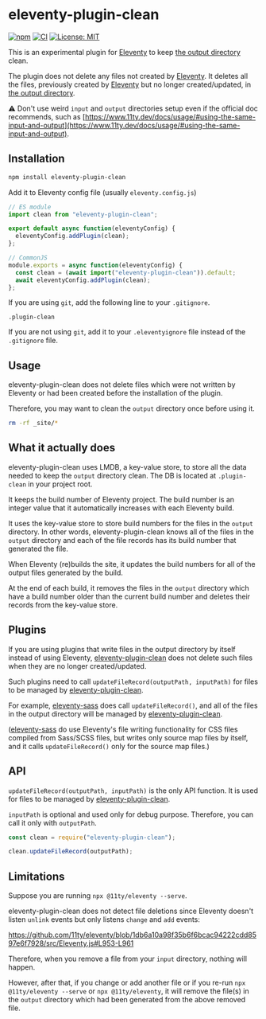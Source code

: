 # eleventy-plugin-clean
[![npm](https://img.shields.io/npm/v/eleventy-plugin-clean)](https://www.npmjs.com/package/eleventy-plugin-clean)
[![CI](https://github.com/kentaroi/eleventy-plugin-clean/actions/workflows/ci.yml/badge.svg?branch=main)](https://github.com/kentaroi/eleventy-plugin-clean/actions/workflows/ci.yml?query=branch%3Amain)
[![License: MIT](https://img.shields.io/badge/License-MIT-blue.svg)](https://github.com/kentaroi/eleventy-plugin-clean/blob/main/LICENSE)

This is an experimental plugin for [Eleventy](https://github.com/11ty/eleventy) to keep [the output directory](https://www.11ty.dev/docs/config/#output-directory) clean.

The plugin does not delete any files not created by [Eleventy](https://github.com/11ty/eleventy). It deletes all the files, previously created by [Eleventy](https://github.com/11ty/eleventy) but no longer created/updated, in [the output directory](https://www.11ty.dev/docs/config/#output-directory).

⚠️ Don't use weird `input` and `output` directories setup even if the official doc recommends, such as
[https://www.11ty.dev/docs/usage/#using-the-same-input-and-output](https://www.11ty.dev/docs/usage/#using-the-same-input-and-output).

## Installation

```bash
npm install eleventy-plugin-clean
```

Add it to Eleventy config file (usually `eleventy.config.js`)

```javascript
// ES module
import clean from "eleventy-plugin-clean";

export default async function(eleventyConfig) {
  eleventyConfig.addPlugin(clean);
};
```

```javascript
// CommonJS
module.exports = async function(eleventyConfig) {
  const clean = (await import("eleventy-plugin-clean")).default;
  await eleventyConfig.addPlugin(clean);
};
```

If you are using `git`, add the following line to your `.gitignore`.
```gitignore
.plugin-clean
```

If you are not using `git`, add it to your `.eleventyignore` file instead of the `.gitignore` file.

## Usage

eleventy-plugin-clean does not delete files which were not written by Eleventy or had been created before the installation of the plugin.

Therefore, you may want to clean the `output` directory once before using it.
```bash
rm -rf _site/*
```

## What it actually does

eleventy-plugin-clean uses LMDB, a key-value store, to store all the data needed to keep the `output` directory clean. The DB is located at `.plugin-clean` in your project root.

It keeps the build number of Eleventy project.
The build number is an integer value that it automatically increases with each Eleventy build.

It uses the key-value store to store build numbers for the files in the `output` directory.
In other words, eleventy-plugin-clean knows all of the files in the `output` directory and each of the file records has its build number that generated the file.

When Eleventy (re)builds the site, it updates the build numbers for all of the output files generated by the build.

At the end of each build, it removes the files in the `output` directory which have a build number older than the current build number and deletes their records from the key-value store.

## Plugins

If you are using plugins that write files in the output directory by itself instead of using Eleventy, [eleventy-plugin-clean](https://github.com/kentaroi/eleventy-plugin-clean) does not delete such files when they are no longer created/updated.

Such plugins need to call `updateFileRecord(outputPath, inputPath)` for files to be managed by [eleventy-plugin-clean](https://github.com/kentaroi/eleventy-plugin-clean).

For example, [eleventy-sass](https://github.com/kentaroi/eleventy-sass) does call `updateFileRecord()`, and all of the files in the output directory will be managed by [eleventy-plugin-clean](https://github.com/kentaroi/eleventy-plugin-clean).

([eleventy-sass](https://github.com/kentaroi/eleventy-sass) do use Eleventy's file writing functionality for CSS files compiled from Sass/SCSS files, but writes only source map files by itself, and it calls `updateFileRecord()` only for the source map files.)

## API
`updateFileRecord(outputPath, inputPath)` is the only API function. It is used for files to be managed by [eleventy-plugin-clean](https://github.com/kentaroi/eleventy-plugin-clean).

`inputPath` is optional and used only for debug purpose. Therefore, you can call it only with `outputPath`.

```javascript
const clean = require("eleventy-plugin-clean");

clean.updateFileRecord(outputPath);
```

## Limitations

Suppose you are running `npx @11ty/eleventy --serve`.

eleventy-plugin-clean does not detect file deletions since Eleventy doesn't listen `unlink` events but only listens `change` and `add` events:

https://github.com/11ty/eleventy/blob/1db6a10a98f35b6f6bcac94222cdd8597e6f7928/src/Eleventy.js#L953-L961

Therefore, when you remove a file from your `input` directory, nothing will happen.

However, after that, if you change or add another file or if you re-run `npx @11ty/eleventy --serve` or `npx @11ty/eleventy`, it will remove the file(s) in the `output` directory which had been generated from the above removed file.
